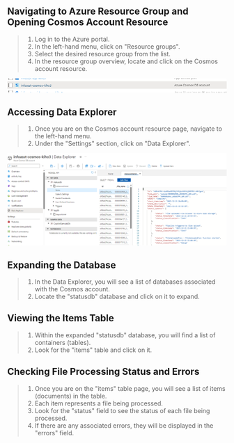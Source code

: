 ## Navigating to Azure Resource Group and Opening Cosmos Account Resource

>1. Log in to the Azure portal.
>2. In the left-hand menu, click on "Resource groups".
>3. Select the desired resource group from the list.
>4. In the resource group overview, locate and click on the Cosmos account resource.

![Alt text](/docs/images/cosmos_account.png)

## Accessing Data Explorer

>1. Once you are on the Cosmos account resource page, navigate to the left-hand menu.
>2. Under the "Settings" section, click on "Data Explorer".

![Alt text](/docs/images/data_explorer.png)

## Expanding the Database

>1. In the Data Explorer, you will see a list of databases associated with the Cosmos account.
>2. Locate the "statusdb" database and click on it to expand.

## Viewing the Items Table

>1. Within the expanded "statusdb" database, you will find a list of containers (tables).
>2. Look for the "items" table and click on it.

## Checking File Processing Status and Errors

>1. Once you are on the "items" table page, you will see a list of items (documents) in the table.
>2. Each item represents a file being processed.
>3. Look for the "status" field to see the status of each file being processed.
>4. If there are any associated errors, they will be displayed in the "errors" field.
